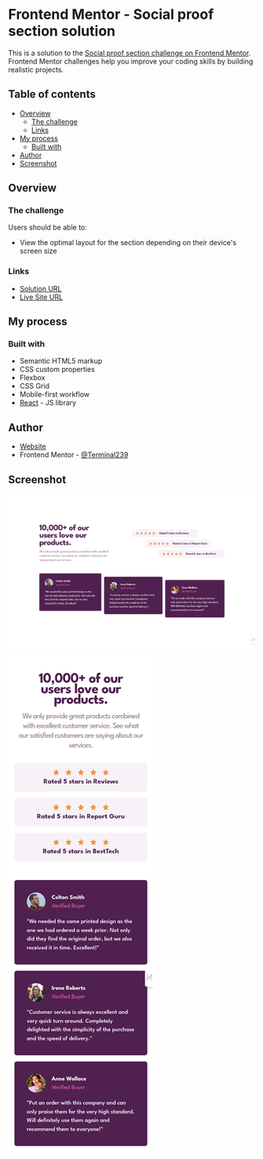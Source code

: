 # Frontend Mentor - Social proof section solution

This is a solution to the [Social proof section challenge on Frontend Mentor](https://www.frontendmentor.io/challenges/social-proof-section-6e0qTv_bA). Frontend Mentor challenges help you improve your coding skills by building realistic projects.

## Table of contents

- [Overview](#overview)
  - [The challenge](#the-challenge)
  - [Links](#links)
- [My process](#my-process)
  - [Built with](#built-with)
- [Author](#author)
- [Screenshot](#screenshot)

## Overview

### The challenge

Users should be able to:

- View the optimal layout for the section depending on their device's screen size

### Links

- [Solution URL](https://github.com/Terminal239/social-proof-section-master)
- [Live Site URL](https://social-proof-site-page.netlify.app/)

## My process

### Built with

- Semantic HTML5 markup
- CSS custom properties
- Flexbox
- CSS Grid
- Mobile-first workflow
- [React](https://reactjs.org/) - JS library

## Author

- [Website](https://dev-forge.netlify.app)
- Frontend Mentor - [@Terminal239](https://www.frontendmentor.io/profile/Terminal239)

## Screenshot

![](./screenshots/desktop-design.png)
![](./screenshots/mobile-design.png)
